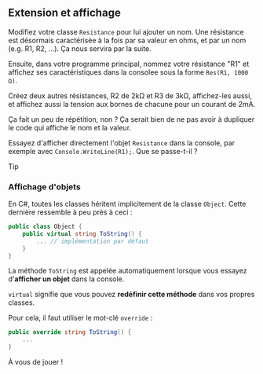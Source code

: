 ## Extension et affichage

Modifiez votre classe `Resistance` pour lui ajouter un nom. Une résistance est désormais caractérisée à la fois par sa valeur en ohms, et par un nom (e.g. R1, R2, ...). Ça nous servira par la suite.

Ensuite, dans votre programme principal, nommez votre résistance "R1" et affichez ses caractéristiques dans la consolee sous la forme `Res(R1, 1000 Ω)`.

Créez deux autres résistances, R2 de $2 \mathrm{k\Omega}$ et R3 de $3 \mathrm{k\Omega}$, affichez-les aussi, et affichez aussi la tension aux bornes de chacune pour un courant de $2 \mathrm{mA}$.

Ça fait un peu de répétition, non ? Ça serait bien de ne pas avoir à dupliquer le code qui affiche le nom et la valeur.

Essayez d'afficher directement l'objet `Resistance` dans la console, par exemple avec `Console.WriteLine(R1);`. Que se passe-t-il ?

> [!TIP] 
> ### Affichage d'objets
> En C#, toutes les classes héritent implicitement de la classe `Object`. Cette dernière ressemble à peu près à ceci :
> ```csharp
> public class Object { 
>     public virtual string ToString() {
>         ... // implémentation par défaut
>     }
> }
> ```
> La méthode `ToString` est appelée automatiquement lorsque vous essayez d'**afficher un objet** dans la console.
> 
> `virtual` signifie que vous pouvez **redéfinir cette méthode** dans vos propres classes.
>
> Pour cela, il faut utiliser le mot-clé `override` :
> ```csharp
> public override string ToString() {
>     ...
> }
> ```

À vous de jouer ! 